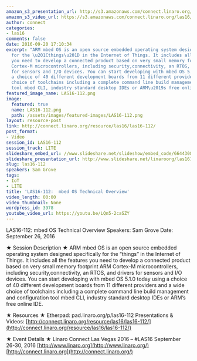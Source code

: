 ```yaml
---
amazon_s3_presentation_url: http://s3.amazonaws.com/connect.linaro.org/las16/Presentations/Monday/LAS16-112%20mbed%20OS%20Technical%20Overview.pdf
amazon_s3_video_url: https://s3.amazonaws.com/connect.linaro.org/las16/Videos/Monday/LAS16-112%20mbed%20OS%20Technical%20Overview.mp4
author: connect
categories:
- las16
comments: false
date: 2016-09-20 17:10:34
excerpt: "ARM mbed OS is an open source embedded operating system designed\nspecifically
  for the \u201Cthings\u201D in the Internet of Things. It includes all the features
  you need to develop a connected product based on very small memory footprint ARM
  Cortex-M microcontrollers, including security,connectivity, an RTOS, and drivers
  for sensors and I/O devices. You can start developing with mbed OS 5.1.0 today using
  a choice of 40 different development boards from 11 different providers and a wide
  choice of toolchains including a complete command line build management and configuration
  tool mbed CLI, industry standard desktop IDEs or ARM\u2019s free online IDE."
featured_image_name: LAS16-112.png
image:
  featured: true
  name: LAS16-112.png
  path: /assets/images/featured-images/LAS16-112.png
layout: resource-post
link: http://connect.linaro.org/resource/las16/las16-112/
post_format:
- Video
session_id: LAS16-112
session_track: LITE
slideshare_embed_url: //www.slideshare.net/slideshow/embed_code/66443081
slideshare_presentation_url: http://www.slideshare.net/linaroorg/las16112-mbed-os-technical-overview
slug: las16-112
speakers: Sam Grove
tags:
- IoT
- LITE
title: 'LAS16-112:  mbed OS Technical Overview'
video_length: 00:00
video_thumbnail: None
wordpress_id: 3978
youtube_video_url: https://youtu.be/LQn5-2caSZY
---
```


LAS16-112: mbed OS Technical Overview
Speakers: Sam Grove
Date: September 26, 2016

★ Session Description ★
ARM mbed OS is an open source embedded operating system designed
specifically for the “things” in the Internet of Things. It includes all the features you need to develop a connected product based on very small memory footprint ARM Cortex-M microcontrollers, including security,connectivity, an RTOS, and drivers for sensors and I/O devices. You can start developing with mbed OS 5.1.0 today using a choice of 40 different development boards from 11 different providers and a wide choice of toolchains including a complete command line build management and configuration tool mbed CLI, industry standard desktop IDEs or ARM’s free online IDE.

★ Resources ★
Etherpad: pad.linaro.org/p/las16-112
Presentations & Videos: [http://connect.linaro.org/resource/las16/las16-112/](http://connect.linaro.org/resource/las16/las16-112/)

★ Event Details ★
Linaro Connect Las Vegas 2016 – #LAS16
September 26-30, 2016
[http://www.linaro.org](http://www.linaro.org/)
[http://connect.linaro.org](http://connect.linaro.org/)